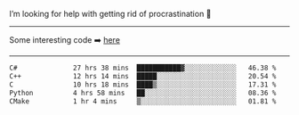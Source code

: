 I’m looking for help with getting rid of procrastination 🤔

-----

Some interesting code :arrow_right: [here](https://github.com/zhen8838/playground)

-----

<!--START_SECTION:waka-->

```txt
C#              27 hrs 38 mins  ███████████▓░░░░░░░░░░░░░   46.38 %
C++             12 hrs 14 mins  █████░░░░░░░░░░░░░░░░░░░░   20.54 %
C               10 hrs 18 mins  ████▒░░░░░░░░░░░░░░░░░░░░   17.31 %
Python          4 hrs 58 mins   ██░░░░░░░░░░░░░░░░░░░░░░░   08.36 %
CMake           1 hr 4 mins     ▒░░░░░░░░░░░░░░░░░░░░░░░░   01.81 %
```

<!--END_SECTION:waka-->

<!--
**zhen8838/zhen8838** is a ✨ _special_ ✨ repository because its `README.md` (this file) appears on your GitHub profile.

Here are some ideas to get you started:

- 🔭 I’m currently working on ...
- 🌱 I’m currently learning ...
- 👯 I’m looking to collaborate on ...
 ...
- 💬 Ask me about ...
- 📫 How to reach me: ...
- 😄 Pronouns: ...
- ⚡ Fun fact: ...
-->
